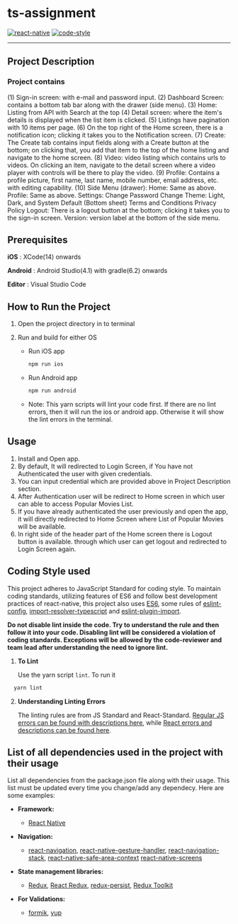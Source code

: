 # ts-assignment

[![react-native](https://img.shields.io/badge/react--native-0.72.0-brightgreen)](https://reactnative.dev/docs/getting-started)
[![code-style](https://img.shields.io/badge/code%20style-standard%20TS-brightgreen)](https://www.typescriptlang.org/)

---
## Project Description
### Project contains 
(1) Sign-in screen: with e-mail and password input.
(2) Dashboard Screen: contains a bottom tab bar along with the drawer (side menu).
(3) Home: Listing from API with Search at the top
(4) Detail screen: where the item's details is displayed when the list item is clicked.
(5) Listings have pagination with 10 items per page.
(6) On the top right of the Home screen, there is a notification icon; clicking it takes you to the Notification screen.
(7) Create: The Create tab contains input fields along with a Create button at the bottom; on clicking that, you add that item to the top of the home listing and navigate to the home screen.
(8) Video: video listing which contains urls to videos. On clicking an item, navigate to the detail screen where a video player with controls will be there to play the video.
(9) Profile: Contains a profile picture, first name, last name, mobile number, email address, etc. with editing capability.
(10) Side Menu (drawer):
  Home: Same as above.
  Profile: Same as above.
  Settings:
    Change Password
    Change Theme: Light, Dark, and System Default (Bottom sheet)
    Terms and Conditions
    Privacy Policy
    Logout: There is a logout button at the bottom; clicking it takes you to the sign-in screen.
    Version: version label at the bottom of the side menu.
## Prerequisites

**iOS** : XCode(14) onwards

**Android** : Android Studio(4.1) with gradle(6.2) onwards

**Editor** : Visual Studio Code

## How to Run the Project

1. Open the project directory in to terminal
2. Run and build for either OS

   - Run iOS app

     ```bash
     npm run ios
     ```

   - Run Android app

     ```bash
     npm run android
     ```

   - Note: This yarn scripts will lint your code first. If there are no lint errors, then it will run the ios or android app. Otherwise it will show the lint errors in the terminal.

## Usage

1. Install and Open app.
2. By default, It will redirected to Login Screen, if You have not Authenticated the user with given credentials.
3. You can input credential which are provided above in Project Description section.
4. After Authentication user will be redirect to Home screen in which user can able to access Popular Movies List.
5. If you have already authenticated the user previously and open the app, it will directly redirected to Home Screen where List of Popular Movies will be available.
6. In right side of the header part of the Home screen there is Logout button is available. through which user can get logout and redirected to Login Screen again.

## Coding Style used

This project adheres to JavaScript Standard for coding style. To maintain coding standards, utilizing features of ES6 and follow best development practices of react-native, this project also uses [ES6](http://es6-features.org/#Constants), some rules of [eslint-config](https://www.npmjs.com/package/@react-native-community/eslint-config), [import-resolver-typescript](https://github.com/import-js/eslint-import-resolver-typescript) and [eslint-plugin-import](https://github.com/import-js/eslint-plugin-import).

**Do not disable lint inside the code. Try to understand the rule and then follow it into your code. Disabling lint will be considered a violation of coding standards. Exceptions will be allowed by the code-reviewer and team lead after understanding the need to ignore lint.**

1. **To Lint**

   Use the yarn script `lint`. To run it

```bash
  yarn lint
```

2. **Understanding Linting Errors**

   The linting rules are from JS Standard and React-Standard. [Regular JS errors can be found with descriptions here](http://eslint.org/docs/rules/), while [React errors and descriptions can be found here](https://github.com/yannickcr/eslint-plugin-react).

## List of all dependencies used in the project with their usage

List all dependencies from the package.json file along with their usage. This list must be updated every time you change/add any dependecy. Here are some examples:

- **Framework:**

  - [React Native](https://github.com/facebook/react-native)

- **Navigation:**
  - [react-navigation](https://github.com/react-navigation/react-navigation), [react-native-gesture-handler](https://github.com/kmagiera/react-native-gesture-handler),
    [react-navigation-stack](https://github.com/react-navigation/stack),
    [react-native-safe-area-context](https://github.com/th3rdwave/react-native-safe-area-context)
    [react-native-screens](https://github.com/software-mansion/react-native-screens)

- **State management libraries:**

  - [Redux](http://redux.js.org/), [React Redux](https://react-redux.js.org/), [redux-persist](https://github.com/rt2zz/redux-persist), [Redux Toolkit](https://redux-toolkit.js.org/)

- **For Validations:**

  - [formik](https://github.com/jaredpalmer/formik), [yup](https://github.com/jquense/yup)
